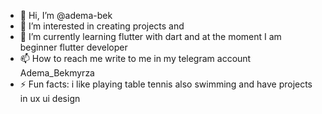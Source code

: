 - 👋 Hi, I’m @adema-bek
- 👀 I’m interested in creating projects and
- 🌱 I’m currently learning flutter with dart and at the moment I am beginner flutter developer
- 📫 How to reach me write to me in my telegram account Adema_Bekmyrza
- ⚡ Fun facts: i like playing table tennis also swimming and have projects in ux ui design

<!---
adema-bek/adema-bek is a ✨ special ✨ repository because its `README.md` (this file) appears on your GitHub profile.
You can click the Preview link to take a look at your changes.
--->

